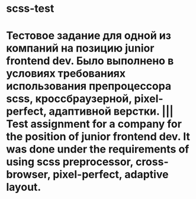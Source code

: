 # scss-test
# Тестовое задание для одной из компаний на позицию junior frontend dev. Было выполнено в условиях требованиях использования препроцессора scss, кроссбраузерной, pixel-perfect, адаптивной  верстки. ||| Test assignment for a company for the position of junior frontend dev. It was done under the requirements of using scss preprocessor, cross-browser, pixel-perfect, adaptive layout.
